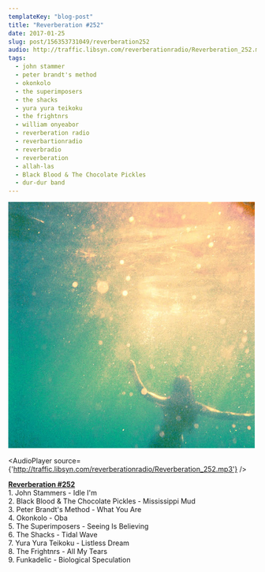 ```yaml
---
templateKey: "blog-post"
title: "Reverberation #252"
date: 2017-01-25
slug: post/156353731049/reverberation252
audio: http://traffic.libsyn.com/reverberationradio/Reverberation_252.mp3
tags:
  - john stammer
  - peter brandt's method
  - okonkolo
  - the superimposers
  - the shacks
  - yura yura teikoku
  - the frightnrs
  - william onyeabor
  - reverberation radio
  - reverbartionradio
  - reverbradio
  - reverberation
  - allah-las
  - Black Blood & The Chocolate Pickles
  - dur-dur band
---
```


![Reverberation #252](../images/673d30d482e0b6ca71c3b268d3bb4eda1c24bfa6e76c1d6c33fb0a087b83138c.jpg)

<AudioPlayer source={'http://traffic.libsyn.com/reverberationradio/Reverberation_252.mp3'} />

<p><b><a href="http://traffic.libsyn.com/reverberationradio/Reverberation_252.mp3">Reverberation #252</a><br /></b>1. John Stammers - Idle I'm<br />2. Black Blood &amp; The Chocolate Pickles - Mississippi Mud<br />3. Peter Brandt's Method - What You Are<br />4. Okonkolo - Oba<br />5. The Superimposers - Seeing Is Believing<br />6. The Shacks - Tidal Wave<br />7. Yura Yura Teikoku - Listless Dream<br />8. The Frightnrs - All My Tears<br />9. Funkadelic - Biological Speculation</p>
